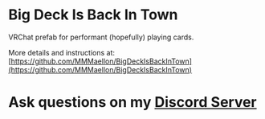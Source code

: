 # Big Deck Is Back In Town

VRChat prefab for performant (hopefully) playing cards.

More details and instructions at: [https://github.com/MMMaellon/BigDeckIsBackInTown](https://github.com/MMMaellon/BigDeckIsBackInTown)

# Ask questions on my [Discord Server](https://discord.gg/S5sDC4PnFp)
